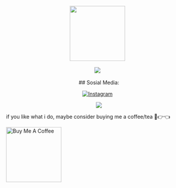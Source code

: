 <div align="center">
  
  <img src="https://avatars.githubusercontent.com/u/80184758?s=400&u=c8438113ec47d10f58e51934c129459dcb3b876a&v=4" width="150px" height="150px"/> &nbsp;
  
  <img src="https://readme-typing-svg.demolab.com?font=Fira+Code&pause=1000&weight=600&size=25&center=true&width=435&lines=Jhosua."/> &nbsp;
  
</div>

<div align="center">
  ##  Sosial Media:
  
  [![Instagram](https://skillicons.dev/icons?i=instagram)](https://www.instagram.com/jhosuazett) &nbsp;
  
</div>

<p align="center"><img src="https://denvercoder1-github-readme-stats.vercel.app/api/?username=jhosuaarch&show_icons=true&include_all_commits=true&count_private=true&theme=react&hide_border=true&bg_color=1F222E&title_color=F85D7F&icon_color=F8D866"></p>

if you like what i do, maybe consider buying me a coffee/tea 🥺👉👈

<a href="https://buymeacoffee.com/jhosuafluxuel" target="_blank"><img src="https://cdn.buymeacoffee.com/buttons/v2/default-red.png" alt="Buy Me A Coffee" width="150" ></a>
